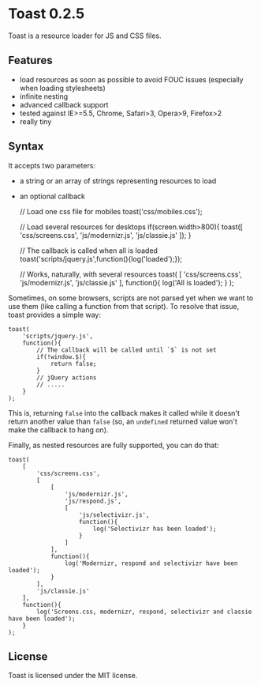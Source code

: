 Toast 0.2.5
===========

Toast is a resource loader for JS and CSS files.

Features
--------

- load resources as soon as possible to avoid FOUC issues (especially when loading stylesheets)
- infinite nesting
- advanced callback support
- tested against IE>=5.5, Chrome, Safari>3, Opera>9, Firefox>2
- really tiny

Syntax
------

It accepts two parameters:

- a string or an array of strings representing resources to load
- an optional callback

    // Load one css file for mobiles
    toast('css/mobiles.css');
    
    // Load several resources for desktops
    if(screen.width>800){
        toast([
            'css/screens.css',
            'js/modernizr.js',
            'js/classie.js'
        ]);
    }

    // The callback is called when all is loaded
    toast('scripts/jquery.js',function(){log('loaded');});
    
    // Works, naturally, with several resources
    toast(
        [
            'css/screens.css',
            'js/modernizr.js',
            'js/classie.js'
        ],
        function(){
            log('All is loaded');
        }
    );

Sometimes, on some browsers, scripts are not parsed yet when we want to use them (like calling a function from that script). To resolve that issue, toast provides a simple way:

    toast(
        'scripts/jquery.js',
        function(){
            // The callback will be called until `$` is not set
            if(!window.$){
                return false;
            }
            // jQuery actions
            // .....
        }
    );

This is, returning `false` into the callback makes it called while it doesn't return another value than `false` (so, an `undefined` returned value won't make the callback to hang on).

Finally, as nested resources are fully supported, you can do that:

    toast(
        [
            'css/screens.css',
            [
                [
                    'js/modernizr.js',
                    'js/respond.js',
                    [
                        'js/selectivizr.js',
                        function(){
                            log('Selectivizr has been loaded');
                        }
                    ]
                ],
                function(){
                    log('Modernizr, respond and selectivizr have been loaded');
                }
            ],
            'js/classie.js'
        ],
        function(){
            log('Screens.css, modernizr, respond, selectivizr and classie have been loaded');
        }
    );

License
-------

Toast is licensed under the MIT license.
